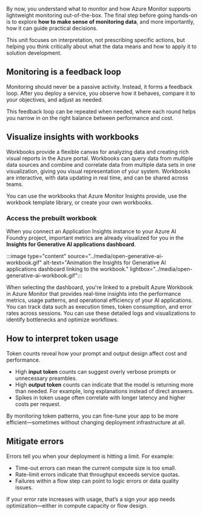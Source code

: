 By now, you understand what to monitor and how Azure Monitor supports lightweight monitoring out-of-the-box. The final step before going hands-on is to explore **how to make sense of monitoring data**, and more importantly, how it can guide practical decisions.

This unit focuses on interpretation, not prescribing specific actions, but helping you think critically about what the data means and how to apply it to solution development.

## Monitoring is a feedback loop

Monitoring should never be a passive activity. Instead, it forms a feedback loop. After you deploy a service, you observe how it behaves, compare it to your objectives, and adjust as needed.

This feedback loop can be repeated when needed, where each round helps you narrow in on the right balance between performance and cost.

## Visualize insights with workbooks

Workbooks provide a flexible canvas for analyzing data and creating rich visual reports in the Azure portal. Workbooks can query data from multiple data sources and combine and correlate data from multiple data sets in one visualization, giving you visual representation of your system. Workbooks are interactive, with data updating in real time, and can be shared across teams.

You can use the workbooks that Azure Monitor Insights provide, use the workbook template library, or create your own workbooks.

### Access the prebuilt workbook

When you connect an Application Insights instance to your Azure AI Foundry project, important metrics are already visualized for you in the **Insights for Generative AI applications dashboard**.

:::image type="content" source="../media/open-generative-ai-workbook.gif" alt-text="Animation the Insights for Generative AI applications dashboard linking to the workbook." lightbox="../media/open-generative-ai-workbook.gif":::

When selecting the dashboard, you're linked to a prebuilt Azure Workbook in Azure Monitor that provides real-time insights into the performance metrics, usage patterns, and operational efficiency of your AI applications. You can track data such as execution times, token consumption, and error rates across sessions. You can use these detailed logs and visualizations to identify bottlenecks and optimize workflows.

## How to interpret token usage

Token counts reveal how your prompt and output design affect cost and performance.

- High **input token** counts can suggest overly verbose prompts or unnecessary preambles.
- High **output token** counts can indicate that the model is returning more than needed. For example, long explanations instead of direct answers.
- Spikes in token usage often correlate with longer latency and higher costs per request.

By monitoring token patterns, you can fine-tune your app to be more efficient—sometimes without changing deployment infrastructure at all.

## Mitigate errors

Errors tell you when your deployment is hitting a limit. For example:

- Time-out errors can mean the current compute size is too small.
- Rate-limit errors indicate that throughput exceeds service quotas.
- Failures within a flow step can point to logic errors or data quality issues.

If your error rate increases with usage, that’s a sign your app needs optimization—either in compute capacity or flow design.
